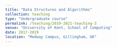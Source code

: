 ```yaml
---
title: "Data Structures and Algorithms"
collection: teaching
type: "Undergraduate course"
permalink: /teaching/2019-2021-teaching-3
venue: "University of Kent, School of Computing"
date: 2017-2019
location: "Medway Campus, Gillingham, UK"
---
```

